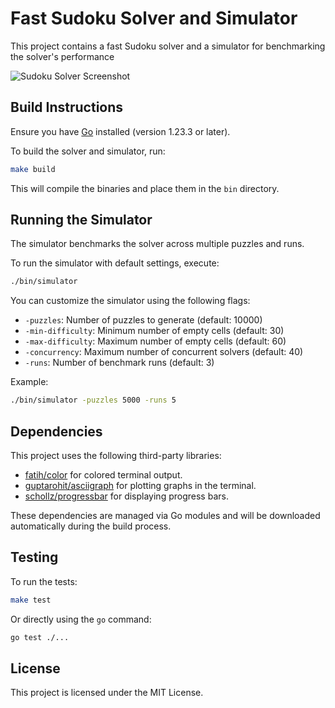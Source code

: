 # Fast Sudoku Solver and Simulator

This project contains a fast Sudoku solver and a simulator for benchmarking the solver's performance

![Sudoku Solver Screenshot](screenshot.png)

## Build Instructions

Ensure you have [Go](https://golang.org/doc/install) installed (version 1.23.3 or later).

To build the solver and simulator, run:

```bash
make build
```

This will compile the binaries and place them in the `bin` directory.

## Running the Simulator

The simulator benchmarks the solver across multiple puzzles and runs.

To run the simulator with default settings, execute:

```bash
./bin/simulator
```

You can customize the simulator using the following flags:

- `-puzzles`: Number of puzzles to generate (default: 10000)
- `-min-difficulty`: Minimum number of empty cells (default: 30)
- `-max-difficulty`: Maximum number of empty cells (default: 60)
- `-concurrency`: Maximum number of concurrent solvers (default: 40)
- `-runs`: Number of benchmark runs (default: 3)

Example:

```bash
./bin/simulator -puzzles 5000 -runs 5
```

## Dependencies

This project uses the following third-party libraries:

- [fatih/color](https://github.com/fatih/color) for colored terminal output.
- [guptarohit/asciigraph](https://github.com/guptarohit/asciigraph) for plotting graphs in the terminal.
- [schollz/progressbar](https://github.com/schollz/progressbar) for displaying progress bars.

These dependencies are managed via Go modules and will be downloaded automatically during the build process.

## Testing

To run the tests:

```bash
make test
```

Or directly using the `go` command:

```bash
go test ./...
```

## License

This project is licensed under the MIT License.

